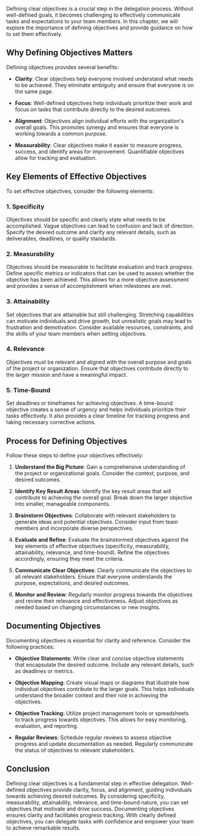 
Defining clear objectives is a crucial step in the delegation process. Without well-defined goals, it becomes challenging to effectively communicate tasks and expectations to your team members. In this chapter, we will explore the importance of defining objectives and provide guidance on how to set them effectively.

Why Defining Objectives Matters
-------------------------------

Defining objectives provides several benefits:

* **Clarity**: Clear objectives help everyone involved understand what needs to be achieved. They eliminate ambiguity and ensure that everyone is on the same page.

* **Focus**: Well-defined objectives help individuals prioritize their work and focus on tasks that contribute directly to the desired outcomes.

* **Alignment**: Objectives align individual efforts with the organization's overall goals. This promotes synergy and ensures that everyone is working towards a common purpose.

* **Measurability**: Clear objectives make it easier to measure progress, success, and identify areas for improvement. Quantifiable objectives allow for tracking and evaluation.

Key Elements of Effective Objectives
------------------------------------

To set effective objectives, consider the following elements:

### 1. Specificity

Objectives should be specific and clearly state what needs to be accomplished. Vague objectives can lead to confusion and lack of direction. Specify the desired outcome and clarify any relevant details, such as deliverables, deadlines, or quality standards.

### 2. Measurability

Objectives should be measurable to facilitate evaluation and track progress. Define specific metrics or indicators that can be used to assess whether the objective has been achieved. This allows for a more objective assessment and provides a sense of accomplishment when milestones are met.

### 3. Attainability

Set objectives that are attainable but still challenging. Stretching capabilities can motivate individuals and drive growth, but unrealistic goals may lead to frustration and demotivation. Consider available resources, constraints, and the skills of your team members when setting objectives.

### 4. Relevance

Objectives must be relevant and aligned with the overall purpose and goals of the project or organization. Ensure that objectives contribute directly to the larger mission and have a meaningful impact.

### 5. Time-Bound

Set deadlines or timeframes for achieving objectives. A time-bound objective creates a sense of urgency and helps individuals prioritize their tasks effectively. It also provides a clear timeline for tracking progress and taking necessary corrective actions.

Process for Defining Objectives
-------------------------------

Follow these steps to define your objectives effectively:

1. **Understand the Big Picture**: Gain a comprehensive understanding of the project or organizational goals. Consider the context, purpose, and desired outcomes.

2. **Identify Key Result Areas**: Identify the key result areas that will contribute to achieving the overall goal. Break down the larger objective into smaller, manageable components.

3. **Brainstorm Objectives**: Collaborate with relevant stakeholders to generate ideas and potential objectives. Consider input from team members and incorporate diverse perspectives.

4. **Evaluate and Refine**: Evaluate the brainstormed objectives against the key elements of effective objectives (specificity, measurability, attainability, relevance, and time-bound). Refine the objectives accordingly, ensuring they meet the criteria.

5. **Communicate Clear Objectives**: Clearly communicate the objectives to all relevant stakeholders. Ensure that everyone understands the purpose, expectations, and desired outcomes.

6. **Monitor and Review**: Regularly monitor progress towards the objectives and review their relevance and effectiveness. Adjust objectives as needed based on changing circumstances or new insights.

Documenting Objectives
----------------------

Documenting objectives is essential for clarity and reference. Consider the following practices:

* **Objective Statements**: Write clear and concise objective statements that encapsulate the desired outcome. Include any relevant details, such as deadlines or metrics.

* **Objective Mapping**: Create visual maps or diagrams that illustrate how individual objectives contribute to the larger goals. This helps individuals understand the broader context and their role in achieving the objectives.

* **Objective Tracking**: Utilize project management tools or spreadsheets to track progress towards objectives. This allows for easy monitoring, evaluation, and reporting.

* **Regular Reviews**: Schedule regular reviews to assess objective progress and update documentation as needed. Regularly communicate the status of objectives to relevant stakeholders.

Conclusion
----------

Defining clear objectives is a fundamental step in effective delegation. Well-defined objectives provide clarity, focus, and alignment, guiding individuals towards achieving desired outcomes. By considering specificity, measurability, attainability, relevance, and time-bound nature, you can set objectives that motivate and drive success. Documenting objectives ensures clarity and facilitates progress tracking. With clearly defined objectives, you can delegate tasks with confidence and empower your team to achieve remarkable results.
